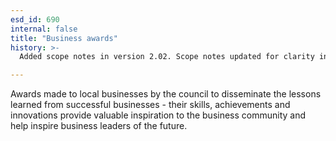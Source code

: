 ```yaml
---
esd_id: 690
internal: false
title: "Business awards"
history: >-
  Added scope notes in version 2.02. Scope notes updated for clarity in version 3.00. Term name changed from 'Business awards' to 'Business - council awards' in version 3.00. Name changed to 'Business awards' in version 4.00.

---
```


Awards made to local businesses by the council to disseminate the lessons learned from successful businesses - their skills, achievements and innovations provide valuable inspiration to the business community and help inspire business leaders of the future.


